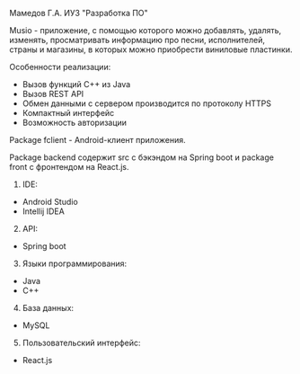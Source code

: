 Мамедов Г.А. ИУ3 "Разработка ПО"

Musio - приложение, с помощью которого можно добавлять, удалять, изменять, просматривать информацию про песни, 
исполнителей, страны и магазины, в которых можно приобрести виниловые пластинки.

Особенности реализации:
- Вызов функций C++ из Java
- Вызов REST API
- Обмен данными с сервером производится по протоколу HTTPS
- Компактный интерфейс
- Возможность авторизации

Package fclient - Android-клиент приложения.

Package backend содержит src с бэкэндом на Spring boot и package front с фронтендом на React.js.

1. IDE:
- Android Studio
- Intellij IDEA
2. API:
- Spring boot
3. Языки программирования:
- Java
- С++
4. База данных:
- MySQL
5. Пользовательский интерфейс:
- React.js

